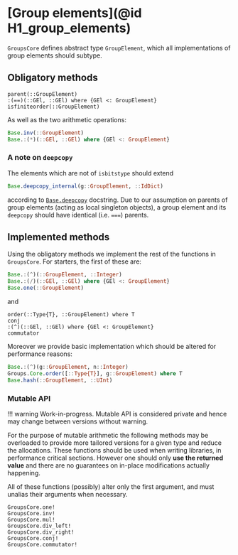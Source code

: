 # [Group elements](@id H1_group_elements)

`GroupsCore` defines abstract type `GroupElement`, which all implementations
of group elements should subtype.

## Obligatory methods

```@docs
parent(::GroupElement)
:(==)(::GEl, ::GEl) where {GEl <: GroupElement}
isfiniteorder(::GroupElement)
```

As well as the two arithmetic operations:

```julia
Base.inv(::GroupElement)
Base.:(*)(::GEl, ::GEl) where {GEl <: GroupElement}
```

### A note on `deepcopy`

The elements which are not of `isbitstype` should extend

```julia
Base.deepcopy_internal(g::GroupElement, ::IdDict)
```

according to
[`Base.deepcopy`](https://docs.julialang.org/en/v1/base/base/#Base.deepcopy)
docstring. Due to our assumption on parents of group elements (acting as local
singleton objects), a group element and its `deepcopy` should have identical
(i.e. `===`) parents.

## Implemented methods

Using the obligatory methods we implement the rest of the functions in
`GroupsCore`. For starters, the first of these are:

```julia
Base.:(^)(::GroupElement, ::Integer)
Base.:(/)(::GEl, ::GEl) where {GEl <: GroupElement}
Base.one(::GroupElement)
```

and

```@docs
order(::Type{T}, ::GroupElement) where T
conj
:(^)(::GEl, ::GEl) where {GEl <: GroupElement}
commutator
```

Moreover we provide basic implementation which should be altered for performance
reasons:
```julia
Base.:(^)(g::GroupElement, n::Integer)
Groups.Core.order([::Type{T}], g::GroupElement) where T
Base.hash(::GroupElement, ::UInt)
```

### Mutable API

!!! warning
    Work-in-progress.
    Mutable API is considered private and hence may change between versions
    without warning.

For the purpose of mutable arithmetic the following methods may be overloaded
to provide more tailored versions for a given type and reduce the allocations.
These functions should be used when writing libraries, in performance critical
sections. However one should only **use the returned value** and there are no
guarantees on in-place modifications actually happening.

All of these functions (possibly) alter only the first argument, and must
unalias their arguments when necessary.

```@docs
GroupsCore.one!
GroupsCore.inv!
GroupsCore.mul!
GroupsCore.div_left!
GroupsCore.div_right!
GroupsCore.conj!
GroupsCore.commutator!
```

